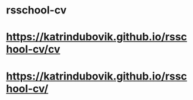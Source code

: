# rsschool-cv
# https://katrindubovik.github.io/rsschool-cv/cv
# https://katrindubovik.github.io/rsschool-cv/

